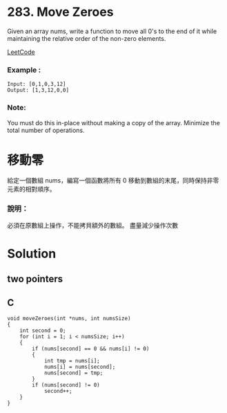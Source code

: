 # 283. Move Zeroes
Given an array nums, write a function to move all 0's to the end of it while maintaining the relative order of the non-zero elements.

[LeetCode](https://leetcode.com/problems/move-zeroes/)

### Example :
```
Input: [0,1,0,3,12]
Output: [1,3,12,0,0]
```
### Note:
You must do this in-place without making a copy of the array.
Minimize the total number of operations.

#  移動零
給定一個數組 nums，編寫一個函數將所有 0 移動到數組的末尾，同時保持非零元素的相對順序。

### 說明：
必須在原數組上操作，不能拷貝額外的數組。
盡量減少操作次數

# Solution  
## two pointers

## C

```
void moveZeroes(int *nums, int numsSize)
{
    int second = 0;
    for (int i = 1; i < numsSize; i++)
    {
        if (nums[second] == 0 && nums[i] != 0)
        {
            int tmp = nums[i];
            nums[i] = nums[second];
            nums[second] = tmp;
        }
        if (nums[second] != 0)
            second++;
    }
}
```


